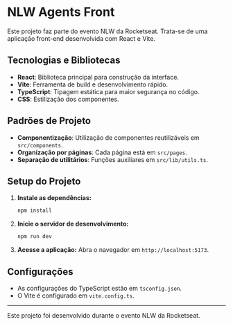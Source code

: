 # NLW Agents Front

Este projeto faz parte do evento NLW da Rocketseat. Trata-se de uma aplicação front-end desenvolvida com React e Vite.

## Tecnologias e Bibliotecas

- **React**: Biblioteca principal para construção da interface.
- **Vite**: Ferramenta de build e desenvolvimento rápido.
- **TypeScript**: Tipagem estática para maior segurança no código.
- **CSS**: Estilização dos componentes.

## Padrões de Projeto

- **Componentização**: Utilização de componentes reutilizáveis em `src/components`.
- **Organização por páginas**: Cada página está em `src/pages`.
- **Separação de utilitários**: Funções auxiliares em `src/lib/utils.ts`.

## Setup do Projeto

1. **Instale as dependências:**
   ```powershell
   npm install
   ```
2. **Inicie o servidor de desenvolvimento:**
   ```powershell
   npm run dev
   ```
3. **Acesse a aplicação:**
   Abra o navegador em `http://localhost:5173`.

## Configurações

- As configurações do TypeScript estão em `tsconfig.json`.
- O Vite é configurado em `vite.config.ts`.

---

Este projeto foi desenvolvido durante o evento NLW da Rocketseat.
